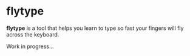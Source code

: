 # flytype

**flytype** is a tool that helps you learn to type so fast your fingers will
fly across the keyboard.

Work in progress...
